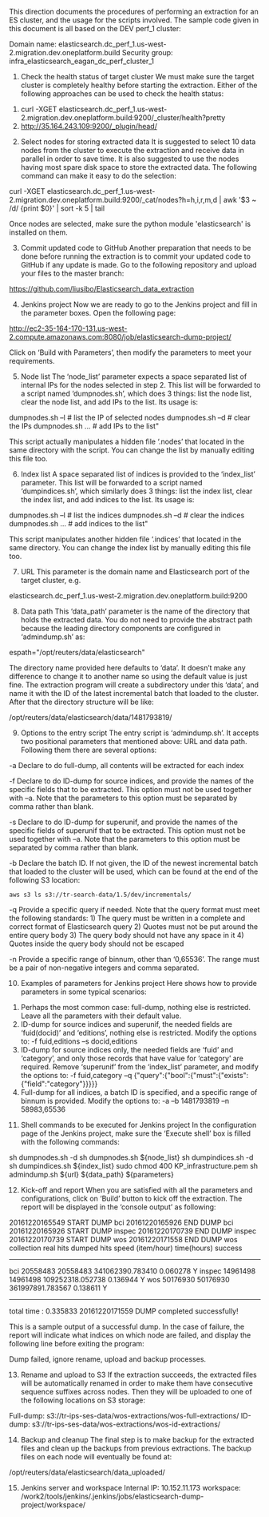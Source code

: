 This direction documents the procedures of performing an extraction for an ES cluster, and the usage for the scripts involved. The sample code given in this document is all based on the DEV perf_1 cluster:

Domain name:
elasticsearch.dc_perf_1.us-west-2.migration.dev.oneplatform.build
Security group:
infra_elasticsearch_eagan_dc_perf_cluster_1

1. Check the health status of target cluster
We must make sure the target cluster is completely healthy before starting the extraction. Either of the following approaches can be used to check the health status:

  1) curl -XGET elasticsearch.dc_perf_1.us-west-2.migration.dev.oneplatform.build:9200/_cluster/health?pretty
  2) http://35.164.243.109:9200/_plugin/head/

2. Select nodes for storing extracted data
It is suggested to select 10 data nodes from the cluster to execute the extraction and receive data in parallel in order to save time. It is also suggested to use the nodes having most spare disk space to store the extracted data. The following command can make it easy to do the selection:

curl -XGET elasticsearch.dc_perf_1.us-west-2.migration.dev.oneplatform.build:9200/_cat/nodes?h=h,i,r,m,d | awk '$3 ~ /d/ {print $0}' | sort -k 5 | tail

Once nodes are selected, make sure the python module 'elasticsearch' is installed on them.

3. Commit updated code to GitHub
Another preparation that needs to be done before running the extraction is to commit your updated code to GitHub if any update is made. Go to the following repository and upload your files to the master branch:

https://github.com/liusibo/Elasticsearch_data_extraction

4. Jenkins project
Now we are ready to go to the Jenkins project and fill in the parameter boxes. Open the following page:

http://ec2-35-164-170-131.us-west-2.compute.amazonaws.com:8080/job/elasticsearch-dump-project/

Click on ‘Build with Parameters’, then modify the parameters to meet your requirements.

5. Node list
The ‘node_list’ parameter expects a space separated list of internal IPs for the nodes selected in step 2. This list will be forwarded to a script named ‘dumpnodes.sh’, which does 3 things: list the node list, clear the node list, and add IPs to the list. Its usage is:

dumpnodes.sh –l		# list the IP of selected nodes
dumpnodes.sh –d		# clear the IPs
dumpnodes.sh <IP1> <IP2> ...	# add IPs to the list"

This script actually manipulates a hidden file ‘.nodes’ that located in the same directory with the script. You can change the list by manually editing this file too.

6. Index list
A space separated list of indices is provided to the ‘index_list’ parameter. This list will be forwarded to a script named ‘dumpindices.sh’, which similarly does 3 things: list the index list, clear the index list, and add indices to the list. Its usage is:

dumpnodes.sh –l		# list the indices
dumpnodes.sh –d		# clear the indices
dumpnodes.sh <IP1> <IP2> ...	# add indices to the list"

This script manipulates another hidden file ‘.indices’ that located in the same directory. You can change the index list by manually editing this file too.

7. URL
This parameter is the domain name and Elasticsearch port of the target cluster, e.g.

elasticsearch.dc_perf_1.us-west-2.migration.dev.oneplatform.build:9200

8. Data path
This ‘data_path’ parameter is the name of the directory that holds the extracted data. You do not need to provide the abstract path because the leading directory components are configured in ‘admindump.sh’ as:

espath="/opt/reuters/data/elasticsearch"

The directory name provided here defaults to ‘data’. It doesn’t make any difference to change it to another name so using the default value is just fine. The extraction program will create a subdirectory under this ‘data’, and name it with the ID of the latest incremental batch that loaded to the cluster. After that the directory structure will be like:

/opt/reuters/data/elasticsearch/data/1481793819/

9. Options to the entry script
The entry script is ‘admindump.sh’. It accepts two positional parameters that mentioned above: URL and data path. Following them there are several options:

-a	Declare to do full-dump, all contents will be extracted for each index

-f	Declare to do ID-dump for source indices, and provide the names of the specific fields that to be extracted. This option must not be used together with –a. Note that the parameters to this option must be separated by comma rather than blank.

-s	Declare to do ID-dump for superunif, and provide the names of the specific fields of superunif that to be extracted. This option must not be used together with –a. Note that the parameters to this option must be separated by comma rather than blank.

-b	Declare the batch ID. If not given, the ID of the newest incremental batch that loaded to the cluster will be used, which can be found at the end of the following S3 location:

	aws s3 ls s3://tr-search-data/1.5/dev/incrementals/

-q	Provide a specific query if needed. Note that the query format must meet the following standards:
	1) The query must be written in a complete and correct format of Elasticsearch query
	2) Quotes must not be put around the entire query body
	3) The query body should not have any space in it
	4) Quotes inside the query body should not be escaped

-n	Provide a specific range of binnum, other than ‘0,65536’. The range must be a pair of non-negative integers and comma separated.

10. Examples of parameters for Jenkins project
Here shows how to provide parameters in some typical scenarios:

  1) Perhaps the most common case: full-dump, nothing else is restricted. Leave all the parameters with their default value.
  2) ID-dump for source indices and superunif, the needed fields are ‘fuid(docid)’ and ‘editions’, nothing else is restricted. Modify the options to:
	-f fuid,editions –s docid,editions
  3) ID-dump for source indices only, the needed fields are ‘fuid’ and ‘category’, and only those records that have value for ‘category’ are required. Remove ‘superunif’ from the ‘index_list’ parameter, and modify the options to:
	-f fuid,category –q {"query":{"bool":{"must":{"exists":{"field":"category"}}}}}
  4) Full-dump for all indices, a batch ID is specified, and a specific range of binnum is provided. Modify the options to:
	-a –b 1481793819 –n 58983,65536

11. Shell commands to be executed for Jenkins project
In the configuration page of the Jenkins project, make sure the ‘Execute shell’ box is filled with the following commands:

sh dumpnodes.sh -d
sh dumpnodes.sh ${node_list}
sh dumpindices.sh -d
sh dumpindices.sh ${index_list}
sudo chmod 400 KP_infrastructure.pem
sh admindump.sh ${url} ${data_path} ${parameters}

12. Kick-off and report
When you are satisfied with all the parameters and configurations, click on ‘Build’ button to kick off the extraction. The report will be displayed in the ‘console output’ as following:

20161220165549 START DUMP bci
20161220165926 END DUMP bci
20161220165926 START DUMP inspec
20161220170739 END DUMP inspec
20161220170739 START DUMP wos
20161220171558 END DUMP wos
collection  real hits  dumped hits  speed (item/hour)  time(hours)  success
***************************************************************************
bci          20558483    20558483    341062390.783410     0.060278        Y
inspec       14961498    14961498    109252318.052738     0.136944        Y
wos          50176930    50176930    361997891.783567     0.138611        Y
***************************************************************************
total time : 0.335833
20161220171559 DUMP completed successfully!

This is a sample output of a successful dump. In the case of failure, the report will indicate what indices on which node are failed, and display the following line before exiting the program:

Dump failed, ignore rename, upload and backup processes.

13. Rename and upload to S3
If the extraction succeeds, the extracted files will be automatically renamed in order to make them have consecutive sequence suffixes across nodes. Then they will be uploaded to one of the following locations on S3 storage:

Full-dump:  s3://tr-ips-ses-data/wos-extractions/wos-full-extractions/
ID-dump:  s3://tr-ips-ses-data/wos-extractions/wos-id-extractions/

14. Backup and cleanup
The final step is to make backup for the extracted files and clean up the backups from previous extractions. The backup files on each node will eventually be found at:

/opt/reuters/data/elasticsearch/data_uploaded/

15. Jenkins server and workspace
Internal IP: 10.152.11.173
workspace: /work2/tools/jenkins/.jenkins/jobs/elasticsearch-dump-project/workspace/
